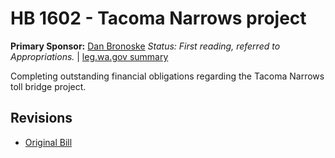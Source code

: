 # HB 1602 - Tacoma Narrows project
**Primary Sponsor:** [Dan Bronoske](/person/leg/dan.bronoske.md)
*Status: First reading, referred to Appropriations.* | [leg.wa.gov summary](https://app.leg.wa.gov/billsummary?BillNumber=1602&Year=2021)

Completing outstanding financial obligations regarding the Tacoma Narrows toll bridge project.

## Revisions
* [Original Bill](1/)